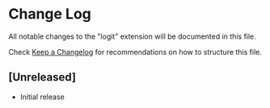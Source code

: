 # Change Log

All notable changes to the "logit" extension will be documented in this file.

Check [Keep a Changelog](http://keepachangelog.com/) for recommendations on how to structure this file.

## [Unreleased]

- Initial release